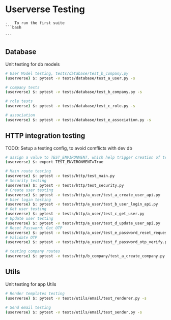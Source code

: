 # Userverse Testing

    -   To run the first suite 
    ```bash
    
    ```

## Database

Unit testing for db models

```bash
# User Model testing, tests/database/test_b_company.py
(userverse) $: pytest -v tests/database/test_a_user.py -s

# company tests
(userverse) $: pytest -v tests/database/test_b_company.py -s

# role tests
(userverse) $: pytest -v tests/database/test_c_role.py -s

# association
(userverse) $: pytest -v tests/database/test_e_association.py -s

```

## HTTP integration testing

TODO: Setup a testing config, to avoid comflicts with dev db

```bash
# assign a value to TEST_ENVIRONMENT, which help trigger creation of testing.db
(userverse) $: export TEST_ENVIRONMENT=True

# Main route testing
(userverse) $: pytest -v tests/http/test_main.py
# Security testing
(userverse) $: pytest -v tests/http/test_security.py
# Create user testing
(userverse) $: pytest -v tests/http/a_user/test_a_create_user_api.py
# User login testing
(userverse) $: pytest -v tests/http/a_user/test_b_user_login_api.py
# Get user testing
(userverse) $: pytest -v tests/http/a_user/test_c_get_user.py
# Update user testing
(userverse) $: pytest -v tests/http/a_user/test_d_update_user_api.py
# Reset Password: Get OTP
(userverse) $: pytest -v tests/http/a_user/test_e_password_reset_request.py
# Validate OTP
(userverse) $: pytest -v tests/http/a_user/test_f_password_otp_verify.py

# testing company routes
(userverse) $: pytest -v tests/http/b_company/test_a_create_company.py

```

## Utils

Unit testing for app Utils

```bash
# Render templates testing
(userverse) $: pytest -v tests/utils/email/test_renderer.py -s

# Send email testing
(userverse) $: pytest -v tests/utils/email/test_sender.py -s

```
